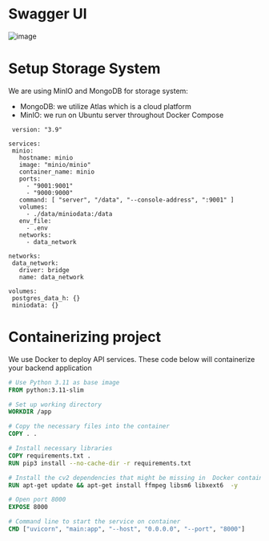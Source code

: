 # Swagger UI

![image](https://github.com/user-attachments/assets/8827a046-8f53-43e5-8c14-607304f54c73)


# Setup Storage System
We are using MinIO and MongoDB for storage system:
* MongoDB: we utilize Atlas which is a cloud platform
* MinIO: we run on Ubuntu server throughout Docker Compose
 ```docker-compose
  version: "3.9"

services:
  minio:
    hostname: minio
    image: "minio/minio"
    container_name: minio
    ports:
      - "9001:9001"
      - "9000:9000"
    command: [ "server", "/data", "--console-address", ":9001" ]
    volumes:
      - ./data/miniodata:/data
    env_file:
      - .env
    networks:
      - data_network

networks:
  data_network:
    driver: bridge
    name: data_network

volumes:
  postgres_data_h: {}
  miniodata: {}
```


# Containerizing project

We use Docker to deploy API services. These code below will containerize your backend application
```Dockerfile
# Use Python 3.11 as base image
FROM python:3.11-slim

# Set up working directory
WORKDIR /app

# Copy the necessary files into the container
COPY . .

# Install necessary libraries
COPY requirements.txt .
RUN pip3 install --no-cache-dir -r requirements.txt

# Install the cv2 dependencies that might be missing in  Docker container 
RUN apt-get update && apt-get install ffmpeg libsm6 libxext6  -y

# Open port 8000
EXPOSE 8000

# Command line to start the service on container
CMD ["uvicorn", "main:app", "--host", "0.0.0.0", "--port", "8000"]
```
